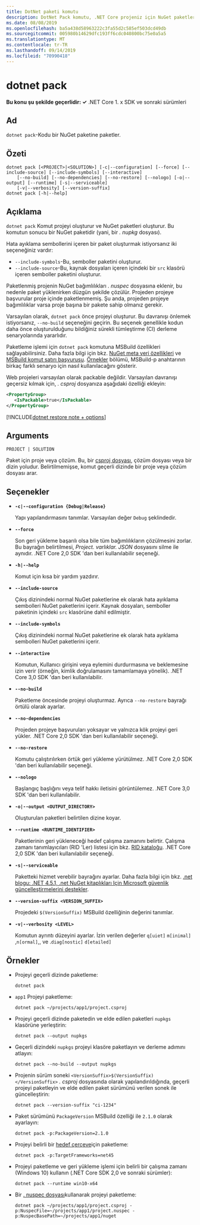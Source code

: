 ```yaml
---
title: DotNet paketi komutu
description: DotNet Pack komutu, .NET Core projeniz için NuGet paketleri oluşturur.
ms.date: 08/08/2019
ms.openlocfilehash: ba5a438d58963222c3fa55d2c585ef503dcd49db
ms.sourcegitcommit: 005980b14629dfc193ff6cdc040800bc75e0a5a5
ms.translationtype: MT
ms.contentlocale: tr-TR
ms.lasthandoff: 09/14/2019
ms.locfileid: "70990418"
---
```

# <a name="dotnet-pack"></a>dotnet pack

**Bu konu şu şekilde geçerlidir: ✓** .NET Core 1. x SDK ve sonraki sürümleri

<!-- todo: uncomment when all CLI commands are reviewed
[!INCLUDE [topic-appliesto-net-core-all](../../../includes/topic-appliesto-net-core-all.md)]
-->

## <a name="name"></a>Ad

`dotnet pack`-Kodu bir NuGet paketine paketler.

## <a name="synopsis"></a>Özeti

```console
dotnet pack [<PROJECT>|<SOLUTION>] [-c|--configuration] [--force] [--include-source] [--include-symbols] [--interactive] 
    [--no-build] [--no-dependencies] [--no-restore] [--nologo] [-o|--output] [--runtime] [-s|--serviceable] 
    [-v|--verbosity] [--version-suffix]
dotnet pack [-h|--help]
```

## <a name="description"></a>Açıklama

`dotnet pack` Komut projeyi oluşturur ve NuGet paketleri oluşturur. Bu komutun sonucu bir NuGet paketidir (yani, bir *. nupkg* dosyası). 

Hata ayıklama sembollerini içeren bir paket oluşturmak istiyorsanız iki seçeneğiniz vardır:

- `--include-symbols`-Bu, semboller paketini oluşturur.
- `--include-source`-Bu, kaynak dosyaları içeren içindeki bir `src` klasörü içeren semboller paketini oluşturur.

Paketlenmiş projenin NuGet bağımlılıkları *. nuspec* dosyasına eklenir, bu nedenle paket yüklenirken düzgün şekilde çözülür. Projeden projeye başvurular proje içinde paketlenmemiş. Şu anda, projeden projeye bağımlılıklar varsa proje başına bir pakete sahip olmanız gerekir.

Varsayılan olarak, `dotnet pack` önce projeyi oluşturur. Bu davranışı önlemek istiyorsanız, `--no-build` seçeneğini geçirin. Bu seçenek genellikle kodun daha önce oluşturulduğunu bildiğiniz sürekli tümleştirme (CI) derleme senaryolarında yararlıdır.

Paketleme işlemi için `dotnet pack` komutuna MSBuild özellikleri sağlayabilirsiniz. Daha fazla bilgi için bkz. [NuGet meta veri özellikleri](csproj.md#nuget-metadata-properties) ve [MSBuild komut satırı başvurusu](/visualstudio/msbuild/msbuild-command-line-reference). [Örnekler](#examples) bölümü, MSBuild-p anahtarının birkaç farklı senaryo için nasıl kullanılacağını gösterir.

Web projeleri varsayılan olarak packable değildir. Varsayılan davranışı geçersiz kılmak için, *. csproj* dosyanıza aşağıdaki özelliği ekleyin:

```xml
<PropertyGroup>
   <IsPackable>true</IsPackable>
</PropertyGroup>
```

[!INCLUDE[dotnet restore note + options](~/includes/dotnet-restore-note-options.md)]

## <a name="arguments"></a>Arguments

`PROJECT | SOLUTION`

  Paket için proje veya çözüm. Bu, bir [csproj dosyası](csproj.md), çözüm dosyası veya bir dizin yoludur. Belirtilmemişse, komut geçerli dizinde bir proje veya çözüm dosyası arar.

## <a name="options"></a>Seçenekler

* **`-c|--configuration {Debug|Release}`**

  Yapı yapılandırmasını tanımlar. Varsayılan değer `Debug` şeklindedir.

* **`--force`**

  Son geri yükleme başarılı olsa bile tüm bağımlılıkların çözülmesini zorlar. Bu bayrağın belirtilmesi, *Project. varlıklar. JSON* dosyasını silme ile aynıdır. .NET Core 2,0 SDK 'dan beri kullanılabilir seçeneği.

* **`-h|--help`**

  Komut için kısa bir yardım yazdırır.

* **`--include-source`**

  Çıkış dizinindeki normal NuGet paketlerine ek olarak hata ayıklama sembolleri NuGet paketlerini içerir. Kaynak dosyaları, semboller paketinin içindeki `src` klasörüne dahil edilmiştir.

* **`--include-symbols`**

  Çıkış dizinindeki normal NuGet paketlerine ek olarak hata ayıklama sembolleri NuGet paketlerini içerir.

* **`--interactive`**

  Komutun, Kullanıcı girişini veya eylemini durdurmasına ve beklemesine izin verir (örneğin, kimlik doğrulamasını tamamlamaya yönelik). .NET Core 3,0 SDK 'dan beri kullanılabilir.

* **`--no-build`**

  Paketleme öncesinde projeyi oluşturmaz. Ayrıca `--no-restore` bayrağı örtülü olarak ayarlar.

* **`--no-dependencies`**

  Projeden projeye başvuruları yoksayar ve yalnızca kök projeyi geri yükler. .NET Core 2,0 SDK 'dan beri kullanılabilir seçeneği.

* **`--no-restore`**

  Komutu çalıştırılırken örtük geri yükleme yürütülmez. .NET Core 2,0 SDK 'dan beri kullanılabilir seçeneği.

* **`--nologo`**

  Başlangıç başlığını veya telif hakkı iletisini görüntülemez. .NET Core 3,0 SDK 'dan beri kullanılabilir.

* **`-o|--output <OUTPUT_DIRECTORY>`**

  Oluşturulan paketleri belirtilen dizine koyar.

* **`--runtime <RUNTIME_IDENTIFIER>`**

  Paketlerinin geri yükleneceği hedef çalışma zamanını belirtir. Çalışma zamanı tanımlayıcıları (RID 'Ler) listesi için bkz. [RID kataloğu](../rid-catalog.md). .NET Core 2,0 SDK 'dan beri kullanılabilir seçeneği.

* **`-s|--serviceable`**

  Paketteki hizmet verebilir bayrağını ayarlar. Daha fazla bilgi için bkz. [.net blogu: .NET 4.5.1, .net NuGet kitaplıkları Için Microsoft güvenlik güncelleştirmelerini destekler](https://aka.ms/nupkgservicing).

* **`--version-suffix <VERSION_SUFFIX>`**

  Projedeki `$(VersionSuffix)` MSBuild özelliğinin değerini tanımlar.

* **`-v|--verbosity <LEVEL>`**

  Komutun ayrıntı düzeyini ayarlar. İzin verilen değerler `q[uiet]` `m[inimal]` ,`n[ormal]`,, ve .`diag[nostic]` `d[etailed]`

## <a name="examples"></a>Örnekler

* Projeyi geçerli dizinde paketleme:

  ```console
  dotnet pack
  ```

* `app1` Projeyi paketleme:

  ```console
  dotnet pack ~/projects/app1/project.csproj
  ```

* Projeyi geçerli dizinde paketedin ve elde edilen paketleri `nupkgs` klasörüne yerleştirin:

  ```console
  dotnet pack --output nupkgs
  ```

* Geçerli dizindeki `nupkgs` projeyi klasöre paketlayın ve derleme adımını atlayın:

  ```console
  dotnet pack --no-build --output nupkgs
  ```

* Projenin sürüm soneki `<VersionSuffix>$(VersionSuffix)</VersionSuffix>` *. csproj* dosyasında olarak yapılandırıldığında, geçerli projeyi paketleyin ve elde edilen paket sürümünü verilen sonek ile güncelleştirin:

  ```console
  dotnet pack --version-suffix "ci-1234"
  ```

* Paket sürümünü `PackageVersion` MSBuild özelliği ile `2.1.0` olarak ayarlayın:

  ```console
  dotnet pack -p:PackageVersion=2.1.0
  ```

* Projeyi belirli bir [hedef çerçeve](../../standard/frameworks.md)için paketleme:

  ```console
  dotnet pack -p:TargetFrameworks=net45
  ```

* Projeyi paketleme ve geri yükleme işlemi için belirli bir çalışma zamanı (Windows 10) kullanın (.NET Core SDK 2,0 ve sonraki sürümler):

  ```console
  dotnet pack --runtime win10-x64
  ```

* Bir [. nuspec dosyası](https://docs.microsoft.com/nuget/reference/msbuild-targets#packing-using-a-nuspec)kullanarak projeyi paketleme:

  ```console
  dotnet pack ~/projects/app1/project.csproj -p:NuspecFile=~/projects/app1/project.nuspec -p:NuspecBasePath=~/projects/app1/nuget
  ```
